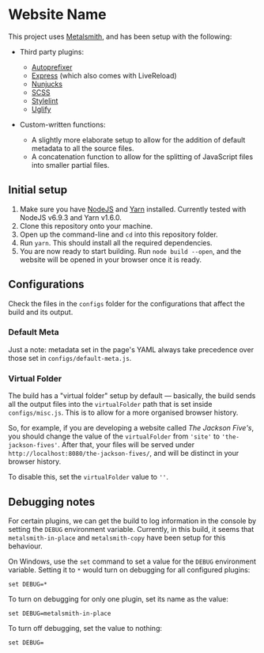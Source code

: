 # Website Name

This project uses [Metalsmith](http://metalsmith.io), and has been setup with the following:

- Third party plugins:
    - [Autoprefixer](https://github.com/postcss/autoprefixer)
    - [Express](https://github.com/chiefy/metalsmith-express) (which also comes with LiveReload)
    - [Nunjucks](https://mozilla.github.io/nunjucks/)
    - [SCSS](http://sass-lang.com/)
    - [Stylelint](https://stylelint.io/)
    - [Uglify](https://github.com/ksmithut/metalsmith-uglify)

- Custom-written functions:
    - A slightly more elaborate setup to allow for the addition of default metadata to all the source files.
    - A concatenation function to allow for the splitting of JavaScript files into smaller partial files.

## Initial setup

1. Make sure you have [NodeJS](http://nodejs.org) and [Yarn](http://yarnpkg.com/) installed. Currently tested with NodeJS v6.9.3 and Yarn v1.6.0.
2. Clone this repository onto your machine.
3. Open up the command-line and `cd` into this repository folder.
4. Run `yarn`. This should install all the required dependencies.
5. You are now ready to start building. Run `node build --open`, and the website will be opened in your browser once it is ready.

## Configurations

Check the files in the `configs` folder for the configurations that affect the build and its output.

### Default Meta

Just a note: metadata set in the page's YAML always take precedence over those set in `configs/default-meta.js`.

### Virtual Folder

The build has a "virtual folder" setup by default — basically, the build sends all the output files into the `virtualFolder` path that is set inside `configs/misc.js`. This is to allow for a more organised browser history.

So, for example, if you are developing a website called *The Jackson Five's*, you should change the value of the `virtualFolder` from `'site'` to `'the-jackson-fives'`. After that, your files will be served under `http://localhost:8080/the-jackson-fives/`, and will be distinct in your browser history.

To disable this, set the `virtualFolder` value to `''`.

## Debugging notes

For certain plugins, we can get the build to log information in the console by setting the `DEBUG` environment variable. Currently, in this build, it seems that `metalsmith-in-place` and `metalsmith-copy` have been setup for this behaviour.

On Windows, use the `set` command to set a value for the `DEBUG` environment variable. Setting it to `*` would turn on debugging for all configured plugins:

    set DEBUG=*

To turn on debugging for only one plugin, set its name as the value:

    set DEBUG=metalsmith-in-place

To turn off debugging, set the value to nothing:

    set DEBUG=